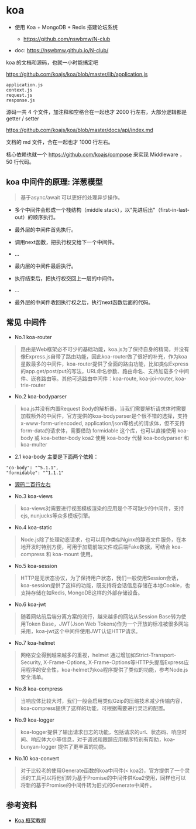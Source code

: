 # koa


- 使用 Koa + MongoDB + Redis 搭建论坛系统
  - https://github.com/nswbmw/N-club

- doc: https://nswbmw.github.io/N-club/




koa 的文档和源码，也就一小时能搞定吧

https://github.com/koajs/koa/blob/master/lib/application.js


```
application.js	
context.js	
request.js	
response.js
```

源码一共 4 个文件，加注释和空格合在一起也才 2000 行左右，大部分逻辑都是 getter / setter

https://github.com/koajs/koa/blob/master/docs/api/index.md

文档的 md 文件，合在一起也才 1000 行左右。

核心依赖也就一个 https://github.com/koajs/compose 来实现 Middleware ， 50 行代码。



## koa 中间件的原理: 洋葱模型
>基于async/await 可以更好的处理异步操作。 

- 多个中间件会形成一个栈结构（middle stack），以"先进后出"（first-in-last-out）的顺序执行。

- 最外层的中间件首先执行。
- 调用next函数，把执行权交给下一个中间件。
- ...
- 最内层的中间件最后执行。
- 执行结束后，把执行权交回上一层的中间件。
- ...
- 最外层的中间件收回执行权之后，执行next函数后面的代码。

## 常见 中间件

- No.1 koa-router

>路由是Web框架必不可少的基础功能，koa.js为了保持自身的精简，并没有像Express.js自带了路由功能，因此koa-router做了很好的补充，作为koa星数最多的中间件，koa-router提供了全面的路由功能，比如类似Express的app.get/post/put的写法，URL命名参数、路由命名、支持加载多个中间件、嵌套路由等。其他可选路由中间件：koa-route, koa-joi-router, koa-trie-router

- No.2 koa-bodyparser
>koa.js并没有内置Request Body的解析器，当我们需要解析请求体时需要加载额外的中间件，官方提供的koa-bodyparser是个很不错的选择，支持x-www-form-urlencoded, application/json等格式的请求体，但不支持form-data的请求体，需要借助 formidable 这个库，也可以直接使用 koa-body 或 koa-better-body
koa2 使用 koa-body 代替 koa-bodyparser 和 koa-multer

- 2.1 koa-body 主要是下面两个依赖：
```
"co-body": "^5.1.1",
"formidable": "^1.1.1"
```
- [源码二百行左右](https://github.com/dlau/koa-body/blob/master/index.js)

- No.3 koa-views
>koa-views对需要进行视图模板渲染的应用是个不可缺少的中间件，支持ejs, nunjucks等众多模板引擎。

- No.4 koa-static
>Node.js除了处理动态请求，也可以用作类似Nginx的静态文件服务，在本地开发时特别方便，可用于加载前端文件或后端Fake数据，可结合 koa-compress 和 koa-mount 使用。

- No.5 koa-session
>HTTP是无状态协议，为了保持用户状态，我们一般使用Session会话，koa-session提供了这样的功能，既支持将会话信息存储在本地Cookie，也支持存储在如Redis, MongoDB这样的外部存储设备。

- No.6 koa-jwt
>随着网站前后端分离方案的流行，越来越多的网站从Session Base转为使用Token Base，JWT(Json Web Tokens)作为一个开放的标准被很多网站采用，koa-jwt这个中间件使用JWT认证HTTP请求。

- No.7 koa-helmet
>网络安全得到越来越多的重视，helmet 通过增加如Strict-Transport-Security, X-Frame-Options, X-Frame-Options等HTTP头提高Express应用程序的安全性，koa-helmet为koa程序提供了类似的功能，参考Node.js安全清单。

- No.8 koa-compress
>当响应体比较大时，我们一般会启用类似Gzip的压缩技术减少传输内容，koa-compress提供了这样的功能，可根据需要进行灵活的配置。

- No.9 koa-logger
>koa-logger提供了输出请求日志的功能，包括请求的url、状态码、响应时间、响应体大小等信息，对于调试和跟踪应用程序特别有帮助，koa-bunyan-logger 提供了更丰富的功能。

- No.10 koa-convert
>对于比较老的使用Generate函数的koa中间件(< koa2)，官方提供了一个灵活的工具可以将他们转为基于Promise的中间件供Koa2使用，同样也可以将新的基于Promise的中间件转为旧式的Generate中间件。
 
 





## 参考资料
- [Koa 框架教程](http://www.ruanyifeng.com/blog/2017/08/koa.html)
